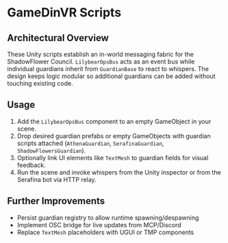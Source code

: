 # GameDinVR Scripts

## Architectural Overview
These Unity scripts establish an in-world messaging fabric for the ShadowFlower
Council. `LilybearOpsBus` acts as an event bus while individual guardians inherit
from `GuardianBase` to react to whispers. The design keeps logic modular so
additional guardians can be added without touching existing code.

## Usage
1. Add the `LilybearOpsBus` component to an empty GameObject in your scene.
2. Drop desired guardian prefabs or empty GameObjects with guardian scripts
   attached (`AthenaGuardian`, `SerafinaGuardian`, `ShadowFlowersGuardian`).
3. Optionally link UI elements like `TextMesh` to guardian fields for visual
   feedback.
4. Run the scene and invoke whispers from the Unity inspector or from the
   Serafina bot via HTTP relay.

## Further Improvements
- Persist guardian registry to allow runtime spawning/despawning
- Implement OSC bridge for live updates from MCP/Discord
- Replace `TextMesh` placeholders with UGUI or TMP components
